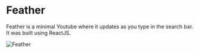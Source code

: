 # Feather
Feather is a minimal Youtube where it updates as you type in the search bar. It was built using ReactJS.

![Feather](http://i.imgur.com/8RpAF1j.gif)
